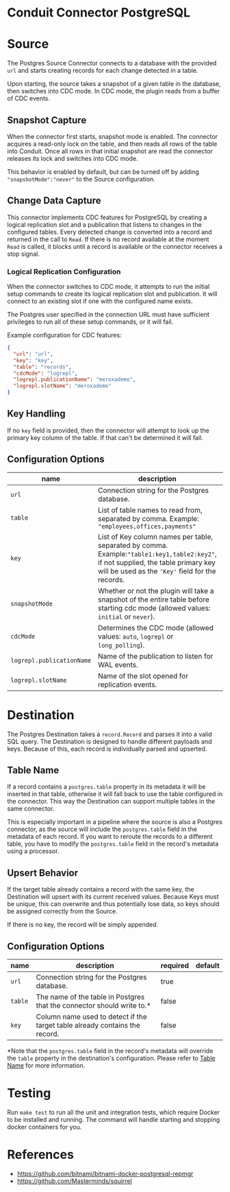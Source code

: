 # Conduit Connector PostgreSQL

# Source

The Postgres Source Connector connects to a database with the provided `url` and starts creating records for each change
detected in a table.

Upon starting, the source takes a snapshot of a given table in the database, then switches into CDC mode. In CDC mode,
the plugin reads from a buffer of CDC events.

## Snapshot Capture

When the connector first starts, snapshot mode is enabled. The connector acquires a read-only lock on the table, and
then reads all rows of the table into Conduit. Once all rows in that initial snapshot are read the connector releases
its lock and switches into CDC mode.

This behavior is enabled by default, but can be turned off by adding `"snapshotMode":"never"` to the Source
configuration.

## Change Data Capture

This connector implements CDC features for PostgreSQL by creating a logical replication slot and a publication that
listens to changes in the configured tables. Every detected change is converted into a record and returned in the call to
`Read`. If there is no record available at the moment `Read` is called, it blocks until a record is available or the
connector receives a stop signal.

### Logical Replication Configuration

When the connector switches to CDC mode, it attempts to run the initial setup commands to create its logical replication
slot and publication. It will connect to an existing slot if one with the configured name exists.

The Postgres user specified in the connection URL must have sufficient privileges to run all of these setup commands, or
it will fail.

Example configuration for CDC features:

```json
{
  "url": "url",
  "key": "key",
  "table": "records",
  "cdcMode": "logrepl",
  "logrepl.publicationName": "meroxademo",
  "logrepl.slotName": "meroxademo"
}
```

## Key Handling

If no `key` field is provided, then the connector will attempt to look up the primary key column of the table. If that
can't be determined it will fail.

## Configuration Options

| name                      | description                                                                                                                                                                            | required | default       |
|---------------------------|----------------------------------------------------------------------------------------------------------------------------------------------------------------------------------------|----------|---------------|
| `url`                     | Connection string for the Postgres database.                                                                                                                                           | true     |               |
| `table`                   | List of table names to read from, separated by comma. Example: `"employees,offices,payments"`                                                                                          | true     |               |
| `key`                     | List of Key column names per table, separated by comma. Example:`"table1:key1,table2:key2"`, if not supplied, the table primary key will be used as the `'Key'` field for the records. | false    |               |
| `snapshotMode`            | Whether or not the plugin will take a snapshot of the entire table before starting cdc mode (allowed values: `initial` or `never`).                                                    | false    | `initial`     |
| `cdcMode`                 | Determines the CDC mode (allowed values: `auto`, `logrepl` or `long_polling`).                                                                                                         | false    | `auto`        |
| `logrepl.publicationName` | Name of the publication to listen for WAL events.                                                                                                                                      | false    | `conduitpub`  |
| `logrepl.slotName`        | Name of the slot opened for replication events.                                                                                                                                        | false    | `conduitslot` |

# Destination

The Postgres Destination takes a `record.Record` and parses it into a valid SQL query. The Destination is designed to
handle different payloads and keys. Because of this, each record is individually parsed and upserted.

## Table Name

If a record contains a `postgres.table` property in its metadata it will be inserted in that table, otherwise it will
fall back to use the table configured in the connector. This way the Destination can support multiple tables in the same
connector.

This is especially important in a pipeline where the source is also a Postgres connector, as the source will include the
`postgres.table` field in the metadata of each record. If you want to reroute the records to a different table, you have
to modify the `postgres.table` field in the record's metadata using a processor.

## Upsert Behavior

If the target table already contains a record with the same key, the Destination will upsert with its current received
values. Because Keys must be unique, this can overwrite and thus potentially lose data, so keys should be assigned
correctly from the Source.

If there is no key, the record will be simply appended.

## Configuration Options

| name    | description                                                                 | required | default |
|---------|-----------------------------------------------------------------------------|----------|---------|
| `url`   | Connection string for the Postgres database.                                | true     |         |
| `table` | The name of the table in Postgres that the connector should write to.*      | false    |         |
| `key`   | Column name used to detect if the target table already contains the record. | false    |         |

*Note that the `postgres.table` field in the record's metadata will override the `table` property in the destination's
configuration. Please refer to [Table Name](#table-name) for more information.

# Testing

Run `make test` to run all the unit and integration tests, which require Docker to be installed and running. The command
will handle starting and stopping docker containers for you.

# References

- https://github.com/bitnami/bitnami-docker-postgresql-repmgr
- https://github.com/Masterminds/squirrel
